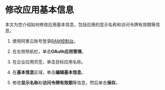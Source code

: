 # 修改应用基本信息

本文为您介绍如何修改应用基本信息，包括应用的显示名称和访问令牌有效期等信息。

1.  使用阿里云账号登录[RAM控制台](https://ram.console.aliyun.com/)。

2.  在左侧导航栏，单击**OAuth应用管理**。

3.  在企业应用页签，单击目标应用名称。

4.  在**基本信息**区域，单击**编辑基本信息**。

5.  修改**显示名称**和**访问令牌有效期**等信息，然后单击**保存**。


